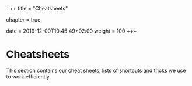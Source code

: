 +++
title = "Cheatsheets"

chapter = true

date = 2019-12-09T10:45:49+02:00
weight = 100
+++


# Cheatsheets #

This section contains our cheat sheets, lists of shortcuts and tricks we use to work efficiently.
